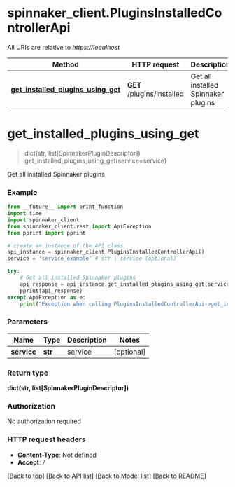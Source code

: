 # spinnaker_client.PluginsInstalledControllerApi

All URIs are relative to *https://localhost*

Method | HTTP request | Description
------------- | ------------- | -------------
[**get_installed_plugins_using_get**](PluginsInstalledControllerApi.md#get_installed_plugins_using_get) | **GET** /plugins/installed | Get all installed Spinnaker plugins


# **get_installed_plugins_using_get**
> dict(str, list[SpinnakerPluginDescriptor]) get_installed_plugins_using_get(service=service)

Get all installed Spinnaker plugins

### Example
```python
from __future__ import print_function
import time
import spinnaker_client
from spinnaker_client.rest import ApiException
from pprint import pprint

# create an instance of the API class
api_instance = spinnaker_client.PluginsInstalledControllerApi()
service = 'service_example' # str | service (optional)

try:
    # Get all installed Spinnaker plugins
    api_response = api_instance.get_installed_plugins_using_get(service=service)
    pprint(api_response)
except ApiException as e:
    print("Exception when calling PluginsInstalledControllerApi->get_installed_plugins_using_get: %s\n" % e)
```

### Parameters

Name | Type | Description  | Notes
------------- | ------------- | ------------- | -------------
 **service** | **str**| service | [optional] 

### Return type

**dict(str, list[SpinnakerPluginDescriptor])**

### Authorization

No authorization required

### HTTP request headers

 - **Content-Type**: Not defined
 - **Accept**: */*

[[Back to top]](#) [[Back to API list]](../README.md#documentation-for-api-endpoints) [[Back to Model list]](../README.md#documentation-for-models) [[Back to README]](../README.md)


